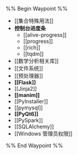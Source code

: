 %% Begin Waypoint %%
- [[集合特殊用法]]
- **控制台进度条**
	- [[alive-progress]]
	- [[progress]]
	- [[rich]]
	- [[tqdm]]
- [[数学分析相关库]]
- [[文件系统]]
- [[预处理器]]
- **[[Flask]]**
- [[Jinja2]]
- **[[manim]]**
- [[PyInstaller]]
- [[pymysql]]
- **[[PyQt6]]**
- [[PySpark]]
- [[SQLAlchemy]]
- [[Windows 管理员权限]]

%% End Waypoint %%
